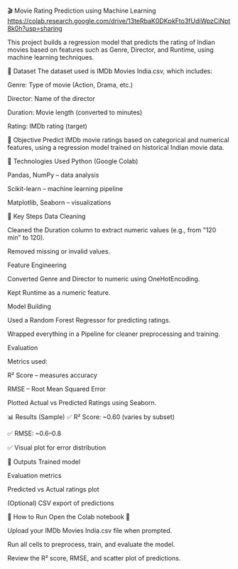 🎬 Movie Rating Prediction using Machine Learning
https://colab.research.google.com/drive/13teRbaK0DKpkFto3fUdiWpzCiNpt8k0h?usp=sharing

This project builds a regression model that predicts the rating of Indian movies based on features such as Genre, Director, and Runtime, using machine learning techniques.

📂 Dataset
The dataset used is IMDb Movies India.csv, which includes:

Genre: Type of movie (Action, Drama, etc.)

Director: Name of the director

Duration: Movie length (converted to minutes)

Rating: IMDb rating (target)

🧠 Objective
Predict IMDb movie ratings based on categorical and numerical features, using a regression model trained on historical Indian movie data.

🔧 Technologies Used
Python (Google Colab)

Pandas, NumPy – data analysis

Scikit-learn – machine learning pipeline

Matplotlib, Seaborn – visualizations

🚀 Key Steps
Data Cleaning

Cleaned the Duration column to extract numeric values (e.g., from "120 min" to 120).

Removed missing or invalid values.

Feature Engineering

Converted Genre and Director to numeric using OneHotEncoding.

Kept Runtime as a numeric feature.

Model Building

Used a Random Forest Regressor for predicting ratings.

Wrapped everything in a Pipeline for cleaner preprocessing and training.

Evaluation

Metrics used:

R² Score – measures accuracy

RMSE – Root Mean Squared Error

Plotted Actual vs Predicted Ratings using Seaborn.

📊 Results (Sample)
✅ R² Score: ~0.60 (varies by subset)

✅ RMSE: ~0.6–0.8

✅ Visual plot for error distribution

📁 Outputs
Trained model

Evaluation metrics

Predicted vs Actual ratings plot

(Optional) CSV export of predictions

📌 How to Run
Open the Colab notebook 🔗

Upload your IMDb Movies India.csv file when prompted.

Run all cells to preprocess, train, and evaluate the model.

Review the R² score, RMSE, and scatter plot of predictions.

